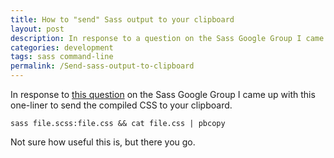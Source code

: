 ```yaml
---
title: How to "send" Sass output to your clipboard
layout: post
description: In response to a question on the Sass Google Group I came up with this one-liner to send the compiled CSS to your clipboard.
categories: development
tags: sass command-line
permalink: /Send-sass-output-to-clipboard
---
```


In response to [this question][1] on the Sass Google Group I came up with this one-liner to send the compiled CSS to your clipboard.

`sass file.scss:file.css && cat file.css | pbcopy`

Not sure how useful this is, but there you go.


[1]: https://groups.google.com/forum/?fromgroups=#!topic/sass-lang/hCNISmfuFjI